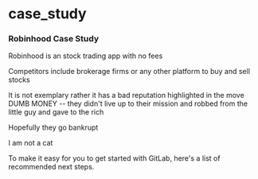 # case_study

### Robinhood Case Study

Robinhood is an stock trading app with no fees

Competitors include brokerage firms or any other platform to buy and sell stocks

It is not exemplary rather it has a bad reputation highlighted in the move DUMB MONEY -- they didn't live up to their mission and robbed from the little guy and gave to the rich

Hopefully they go bankrupt

I am not a cat

To make it easy for you to get started with GitLab, here's a list of recommended next steps.

